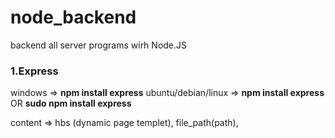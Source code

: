 # node_backend
backend all server programs wirh Node.JS


### 1.Express
windows => **npm install express**
ubuntu/debian/linux => **npm install express** OR **sudo npm install express**

content => hbs (dynamic page templet), file_path(path),

